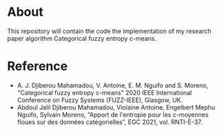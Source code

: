# About
This repository will contain the code the implementation of my research paper algorithm Categorical fuzzy entropy c-means.

# Reference
- A. J. Djiberou Mahamadou, V. Antoine, E. M. Nguifo and S. Moreno, "Categorical fuzzy entropy c-means" 2020 IEEE International Conference on Fuzzy Systems (FUZZ-IEEE),  Glasgow, UK.
- Abdoul Jalil Djiberou Mahamadou, Violaine Antoine, Engelbert Mephu Nguifo, Sylvain Moreno, “Apport de l'entropie pour les c-moyennes floues sur des données catégorielles”, EGC 2021, vol. RNTI-E-37.
